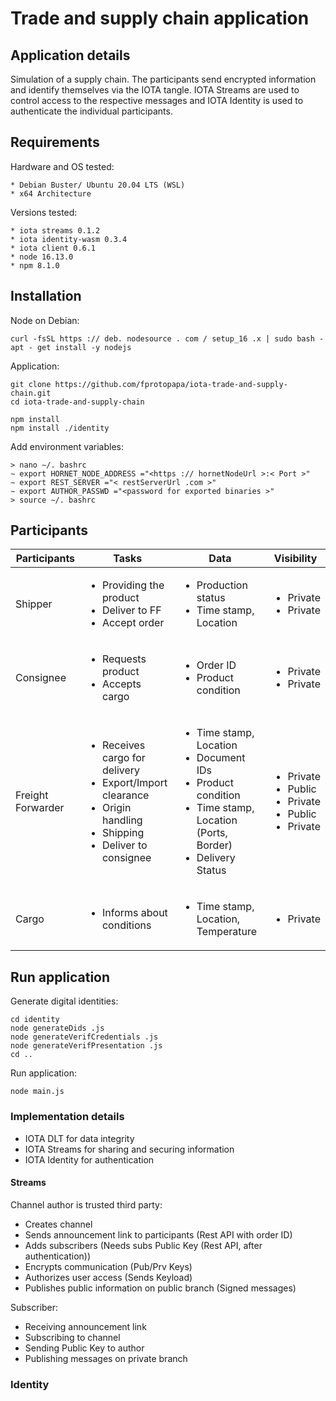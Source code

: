 # Trade and supply chain application

## Application details

Simulation of a supply chain. The participants send encrypted information and identify themselves via the IOTA tangle. 
IOTA Streams are used to control access to the respective messages and IOTA Identity is used to authenticate the individual participants. 

## Requirements

Hardware and OS tested:
```
* Debian Buster/ Ubuntu 20.04 LTS (WSL)
* x64 Architecture
```

Versions tested:
```
* iota streams 0.1.2
* iota identity-wasm 0.3.4
* iota client 0.6.1
* node 16.13.0
* npm 8.1.0
```

## Installation

Node on Debian:
```
curl -fsSL https :// deb. nodesource . com / setup_16 .x | sudo bash -
apt - get install -y nodejs
```

Application:
```
git clone https://github.com/fprotopapa/iota-trade-and-supply-chain.git
cd iota-trade-and-supply-chain

npm install
npm install ./identity
```

Add environment variables:
```
> nano ∼/. bashrc
∼ export HORNET_NODE_ADDRESS ="<https :// hornetNodeUrl >:< Port >"
∼ export REST_SERVER ="< restServerUrl .com >"
∼ export AUTHOR_PASSWD ="<password for exported binaries >"
> source ∼/. bashrc
```

## Participants

| Participants        | Tasks | Data | Visibility |
| ------------------- | ---- | ----- | ---------- |
| Shipper             | <ul><li>Providing the product</li><li>Deliver to FF</li><li>Accept order</li></ul> | <ul><li>Production status</li><li>Time stamp, Location</li></ul> | <ul><li>Private</li><li>Private</li></ul> |
| Consignee           | <ul><li>Requests product<li>Accepts cargo</li></ul> | <ul><li>Order ID<li>Product condition</li></ul> | <ul><li>Private<li>Private</li></ul> |
| Freight Forwarder   | <ul><li>Receives cargo for delivery</li><li>Export/Import clearance</li><li>Origin handling</li><li>Shipping</li><li>Deliver to consignee</li></ul> | <ul><li>Time stamp, Location</li><li>Document IDs</li><li>Product condition</li><li>Time stamp, Location (Ports, Border)</li><li>Delivery Status</li></ul> | <ul><li>Private</li><li>Public</li><li>Private</li><li>Public</li><li>Private</li></ul>
| Cargo               | <ul><li>Informs about conditions</li></ul> | <ul><li>Time stamp, Location, Temperature</li></ul> | <ul><li>Private</li></ul> |


## Run application

Generate digital identities:
```
cd identity
node generateDids .js
node generateVerifCredentials .js
node generateVerifPresentation .js
cd ..
```

Run application:
```
node main.js
```
### Implementation details

* IOTA DLT for data integrity
* IOTA Streams for sharing and securing information
* IOTA Identity for authentication

#### Streams

Channel author is trusted third party:
* Creates channel
* Sends announcement link to participants (Rest API with order ID)
* Adds subscribers (Needs subs Public Key (Rest API, after authentication)) 
* Encrypts communication (Pub/Prv Keys)
* Authorizes user access (Sends Keyload)
* Publishes public information on public branch (Signed messages)

Subscriber:
* Receiving announcement link
* Subscribing to channel
* Sending Public Key to author
* Publishing messages on private branch

### Identity





